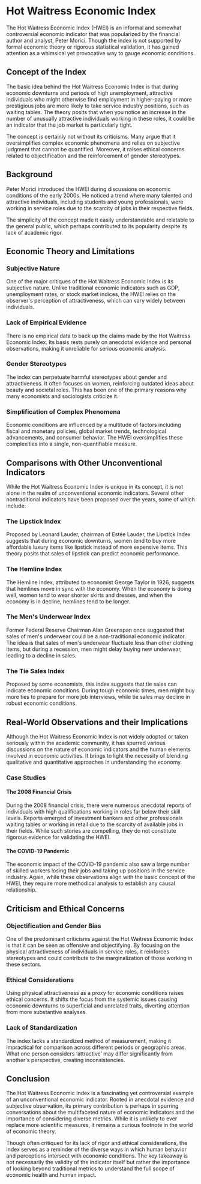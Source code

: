 # Hot Waitress Economic Index

The Hot Waitress Economic Index (HWEI) is an informal and somewhat controversial economic indicator that was popularized by the financial author and analyst, Peter Morici. Though the index is not supported by formal economic theory or rigorous statistical validation, it has gained attention as a whimsical yet provocative way to gauge economic conditions.

## Concept of the Index

The basic idea behind the Hot Waitress Economic Index is that during economic downturns and periods of high unemployment, attractive individuals who might otherwise find employment in higher-paying or more prestigious jobs are more likely to take service industry positions, such as waiting tables. The theory posits that when you notice an increase in the number of unusually attractive individuals working in these roles, it could be an indicator that the job market is particularly tight.

The concept is certainly not without its criticisms. Many argue that it oversimplifies complex economic phenomena and relies on subjective judgment that cannot be quantified. Moreover, it raises ethical concerns related to objectification and the reinforcement of gender stereotypes.

## Background

Peter Morici introduced the HWEI during discussions on economic conditions of the early 2000s. He noticed a trend where many talented and attractive individuals, including students and young professionals, were working in service roles due to the scarcity of jobs in their respective fields.

The simplicity of the concept made it easily understandable and relatable to the general public, which perhaps contributed to its popularity despite its lack of academic rigor. 

## Economic Theory and Limitations

### Subjective Nature

One of the major critiques of the Hot Waitress Economic Index is its subjective nature. Unlike traditional economic indicators such as GDP, unemployment rates, or stock market indices, the HWEI relies on the observer's perception of attractiveness, which can vary widely between individuals.

### Lack of Empirical Evidence

There is no empirical data to back up the claims made by the Hot Waitress Economic Index. Its basis rests purely on anecdotal evidence and personal observations, making it unreliable for serious economic analysis.

### Gender Stereotypes

The index can perpetuate harmful stereotypes about gender and attractiveness. It often focuses on women, reinforcing outdated ideas about beauty and societal roles. This has been one of the primary reasons why many economists and sociologists criticize it.

### Simplification of Complex Phenomena

Economic conditions are influenced by a multitude of factors including fiscal and monetary policies, global market trends, technological advancements, and consumer behavior. The HWEI oversimplifies these complexities into a single, non-quantifiable measure.

## Comparisons with Other Unconventional Indicators

While the Hot Waitress Economic Index is unique in its concept, it is not alone in the realm of unconventional economic indicators. Several other nontraditional indicators have been proposed over the years, some of which include:

### The Lipstick Index

Proposed by Leonard Lauder, chairman of Estée Lauder, the Lipstick Index suggests that during economic downturns, women tend to buy more affordable luxury items like lipstick instead of more expensive items. This theory posits that sales of lipstick can predict economic performance.

### The Hemline Index

The Hemline Index, attributed to economist George Taylor in 1926, suggests that hemlines move in sync with the economy. When the economy is doing well, women tend to wear shorter skirts and dresses, and when the economy is in decline, hemlines tend to be longer.

### The Men's Underwear Index

Former Federal Reserve Chairman Alan Greenspan once suggested that sales of men's underwear could be a non-traditional economic indicator. The idea is that sales of men's underwear fluctuate less than other clothing items, but during a recession, men might delay buying new underwear, leading to a decline in sales.

### The Tie Sales Index

Proposed by some economists, this index suggests that tie sales can indicate economic conditions. During tough economic times, men might buy more ties to prepare for more job interviews, while tie sales may decline in robust economic conditions.

## Real-World Observations and their Implications

Although the Hot Waitress Economic Index is not widely adopted or taken seriously within the academic community, it has spurred various discussions on the nature of economic indicators and the human elements involved in economic activities. It brings to light the necessity of blending qualitative and quantitative approaches in understanding the economy.

### Case Studies

#### The 2008 Financial Crisis

During the 2008 financial crisis, there were numerous anecdotal reports of individuals with high qualifications working in roles far below their skill levels. Reports emerged of investment bankers and other professionals waiting tables or working in retail due to the scarcity of available jobs in their fields. While such stories are compelling, they do not constitute rigorous evidence for validating the HWEI.

#### The COVID-19 Pandemic

The economic impact of the COVID-19 pandemic also saw a large number of skilled workers losing their jobs and taking up positions in the service industry. Again, while these observations align with the basic concept of the HWEI, they require more methodical analysis to establish any causal relationship.

## Criticism and Ethical Concerns

### Objectification and Gender Bias

One of the predominant criticisms against the Hot Waitress Economic Index is that it can be seen as offensive and objectifying. By focusing on the physical attractiveness of individuals in service roles, it reinforces stereotypes and could contribute to the marginalization of those working in these sectors.

### Ethical Considerations

Using physical attractiveness as a proxy for economic conditions raises ethical concerns. It shifts the focus from the systemic issues causing economic downturns to superficial and unrelated traits, diverting attention from more substantive analyses.

### Lack of Standardization

The index lacks a standardized method of measurement, making it impractical for comparison across different periods or geographic areas. What one person considers ‘attractive’ may differ significantly from another's perspective, creating inconsistencies.

## Conclusion

The Hot Waitress Economic Index is a fascinating yet controversial example of an unconventional economic indicator. Rooted in anecdotal evidence and subjective observation, its primary contribution is perhaps in spurring conversations about the multifaceted nature of economic indicators and the importance of considering diverse metrics. While it is unlikely to ever replace more scientific measures, it remains a curious footnote in the world of economic theory.

Though often critiqued for its lack of rigor and ethical considerations, the index serves as a reminder of the diverse ways in which human behavior and perceptions intersect with economic conditions. The key takeaway is not necessarily the validity of the indicator itself but rather the importance of looking beyond traditional metrics to understand the full scope of economic health and human impact.